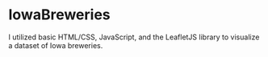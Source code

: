 # IowaBreweries

I utilized basic HTML/CSS, JavaScript, and the LeafletJS library to visualize a dataset of Iowa breweries.